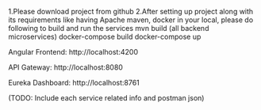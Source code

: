 1.Please download project from github
2.After setting up project along with its requirements like having Apache maven, docker in your local, please do following to build and run the services
mvn build  (all backend microservices)
docker-compose build
docker-compose up

Angular Frontend: http://localhost:4200

API Gateway: http://localhost:8080

Eureka Dashboard: http://localhost:8761

(TODO: Include each service related info and postman json)
